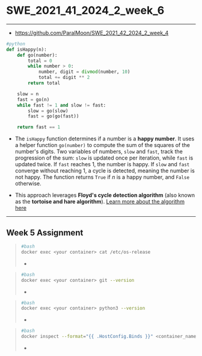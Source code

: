 # SWE_2021_41_2024_2_week_6

---

* https://github.com/ParalMoon/SWE_2021_42_2024_2_week_4
```python
#python
def isHappy(n):
    def go(number):
        total = 0
        while number > 0:
            number, digit = divmod(number, 10)
            total += digit ** 2
        return total

    slow = n
    fast = go(n)
    while fast != 1 and slow != fast:
        slow = go(slow)
        fast = go(go(fast))

    return fast == 1

```
* The `isHappy` function determines if a number is a **happy number**. It uses a helper function `go(number)` to compute the sum of the squares of the number's digits. Two variables of numbers, `slow` and `fast`, track the progression of the sum: `slow` is updated once per iteration, while `fast` is updated twice. If `fast` reaches 1, the number is happy. If `slow` and `fast` converge without reaching 1, a cycle is detected, meaning the number is not happy. The function returns `True` if $n$ is a happy number, and `False` otherwise.

* This approach leverages **Floyd's cycle detection algorithm** (also known as the **tortoise and hare algorithm**). [Learn more about the algorithm here](https://en.wikipedia.org/wiki/Cycle_detection#Floyd's_tortoise_and_hare)


---
## Week 5 Assignment

>```bash
>#bash
>docker exec <your container> cat /etc/os-release
>```
>* 
> 

>```bash
>#bash
>docker exec <your container> git --version
>```
>* 
>

>```bash
>#bash
>docker exec <your container> python3 --version
>```
>* 
> 

>```bash
>#bash
>docker inspect --format="{{ .HostConfig.Binds }}" <container_name>
>```
>* 
> 


